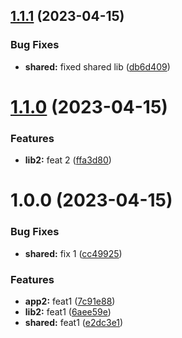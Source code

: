 ## [1.1.1](https://github.com/mvrana-cen81948/nx-release-please/compare/app2@1.1.0...app2@1.1.1) (2023-04-15)


### Bug Fixes

* **shared:** fixed shared lib ([db6d409](https://github.com/mvrana-cen81948/nx-release-please/commit/db6d40937882827ead2606bc7977b1f8df7b9f77))

# [1.1.0](https://github.com/mvrana-cen81948/nx-release-please/compare/app2@1.0.0...app2@1.1.0) (2023-04-15)


### Features

* **lib2:** feat 2 ([ffa3d80](https://github.com/mvrana-cen81948/nx-release-please/commit/ffa3d8092f0a80fc5216848f11edf3190c659887))

# 1.0.0 (2023-04-15)


### Bug Fixes

* **shared:** fix 1 ([cc49925](https://github.com/mvrana-cen81948/nx-release-please/commit/cc49925f76c0edb3fb8fbdfb70219a4cf0eab25f))


### Features

* **app2:** feat1 ([7c91e88](https://github.com/mvrana-cen81948/nx-release-please/commit/7c91e885911bcfd84002d9193d3339c8df154ed5))
* **lib2:** feat1 ([6aee59e](https://github.com/mvrana-cen81948/nx-release-please/commit/6aee59e3d59ea18c2c72957e055d76c028ea2265))
* **shared:** feat1 ([e2dc3e1](https://github.com/mvrana-cen81948/nx-release-please/commit/e2dc3e1de9a1aed47174aba068eb8ef1e3cc1cd5))
